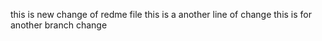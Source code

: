 this is new change of redme file
this is a another line of change
this is for another branch change
